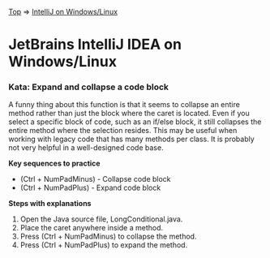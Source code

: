 [Top](README.md) => [IntelliJ on Windows/Linux](ij-win-lin.md)

# JetBrains IntelliJ IDEA on Windows/Linux

### Kata: Expand and collapse a code block

A funny thing about this function is that it seems to collapse an entire method rather than just the block where the caret is located. Even if you select a specific block of code, such as an if/else block, it still collapses the entire method where the selection resides. This may be useful when working with legacy code that has many methods per class. It is probably not very helpful in a well-designed code base.

**Key sequences to practice**

- (Ctrl + NumPadMinus) - Collapse code block
- (Ctrl + NumPadPlus) - Expand code block

**Steps with explanations**

1. Open the Java source file, LongConditional.java.
1. Place the caret anywhere inside a method.
1. Press (Ctrl + NumPadMinus) to collapse the method.
1. Press (Ctrl + NumPadPlus) to expand the method.

